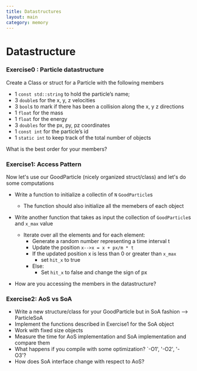 ```yaml
---
title: Datastructures 
layout: main 
category: memory 
---
```


# Datastructure 

### Exercise0 : Particle datastructure
Create a Class or struct for a Particle with the following members
- 1 `const std::string` to hold the particle’s name;
- 3 `double`s for the x, y, z velocities
- 3 `bool`s to mark if there has been a collision along the x, y z directions
- 1 `float` for the mass
- 1 `float` for the energy
- 3 `doubles` for the px, py, pz coordinates
- 1 `const int` for the particle’s id
- 1 `static int` to keep track of the total number of objects

What is the best order for your members?


### Exercise1: Access Pattern

Now let's use our GoodParticle (nicely organized struct/class) and let's do some computations

- Write a function to initialize a collectin of `N` `GoodParticle`s
	- The function should also initialize all the memebers of each object
- Write another function that takes as input the collection of `GoodParticle`s and `x_max` value
	- Iterate over all the elements and for each element:
		- Generate a random number representing a time interval t
		- Update the position `x-->x = x + px/m * t`
		- If the updated position x is less than 0 or greater than `x_max`
			- set `hit_x` to true
		- Else:
			- Set `hit_x` to false and change the sign of px

- How are you accessing the members in the datastructure?

### Exercise2: AoS vs SoA

- Write a new structure/class for your GoodParticle but in SoA fashion --> ParticleSoA
- Implement the functions described in Exercise1 for the SoA object
- Work with fixed size objects
- Measure the time for AoS implementation and SoA implementation and compare them
- What happens if you compile with some optimization? `-O1', '-O2', '-O3'?
- How does SoA interface change with respect to AoS?
